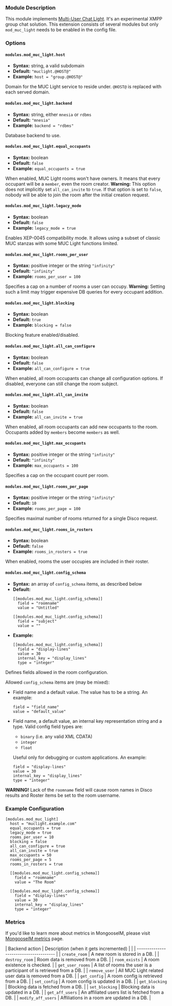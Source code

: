 ### Module Description

This module implements [Multi-User Chat Light](../open-extensions/muc_light.md).
It's an experimental XMPP group chat solution.
This extension consists of several modules but only `mod_muc_light` needs to be enabled in the config file.

### Options

#### `modules.mod_muc_light.host`
 * **Syntax:** string, a valid subdomain
 * **Default:** `"muclight.@HOST@"`
 * **Example:** `host = "group.@HOST@"`
 
Domain for the MUC Light service to reside under.
 `@HOST@` is replaced with each served domain.
 
#### `modules.mod_muc_light.backend`
  * **Syntax:** string, either `mnesia` or `rdbms`
  * **Default:** `"mnesia"`
  * **Example:** `backend = "rdbms"`
 
Database backend to use. 

#### `modules.mod_muc_light.equal_occupants`
  * **Syntax:** boolean
  * **Default:** `false`
  * **Example:** `equal_occupants = true`
 
  When enabled, MUC Light rooms won't have owners. 
  It means that every occupant will be a `member`, even the room creator. 
 **Warning:** This option does not implicitly set `all_can_invite` to `true`. 
 If that option is set to `false`, nobody will be able to join the room after the initial creation request.

#### `modules.mod_muc_light.legacy_mode`
  * **Syntax:** boolean
  * **Default:** `false`
  * **Example:** `legacy_mode = true`
 
Enables XEP-0045 compatibility mode. 
It allows using a subset of classic MUC stanzas with some MUC Light functions limited.

#### `modules.mod_muc_light.rooms_per_user`
  * **Syntax:** positive integer or the string `"infinity"`
  * **Default:** `"infinity"`
  * **Example:** `rooms_per_user = 100`
  
  Specifies a cap on a number of rooms a user can occupy. 
 **Warning:** Setting such a limit may trigger expensive DB queries for every occupant addition.
 
#### `modules.mod_muc_light.blocking`
  * **Syntax:** boolean
  * **Default:** `true`
  * **Example:** `blocking = false`
 
Blocking feature enabled/disabled.

#### `modules.mod_muc_light.all_can_configure`
  * **Syntax:** boolean
  * **Default:** `false`
  * **Example:** `all_can_configure = true`
  
 When enabled, all room occupants can change all configuration options. 
 If disabled, everyone can still change the room subject.
 
#### `modules.mod_muc_light.all_can_invite`
  * **Syntax:** boolean
  * **Default:** `false`
  * **Example:** `all_can_invite = true`
 
When enabled, all room occupants can add new occupants to the room.
 Occupants added by `members` become `members` as well.
#### `modules.mod_muc_light.max_occupants` 
  * **Syntax:** positive integer or the string `"infinity"`
  * **Default:** `"infinity"`
  * **Example:** `max_occupants = 100`

Specifies a cap on the occupant count per room.

#### `modules.mod_muc_light.rooms_per_page`
  * **Syntax:** positive integer or the string `"infinity"`
  * **Default:** `10`
  * **Example:** `rooms_per_page = 100`
 
Specifies maximal number of rooms returned for a single Disco request.

#### `modules.mod_muc_light.rooms_in_rosters` 
  * **Syntax:** boolean
  * **Default:** `false`
  * **Example:** `rooms_in_rosters = true`

When enabled, rooms the user occupies are included in their roster.

#### `modules.mod_muc_light.config_schema`
  * **Syntax:** an array of `config_schema` items, as described below
  * **Default:** 
    ```
    [[modules.mod_muc_light.config_schema]] 
      field = "roomname"
      value = "Untitled"
    
    [[modules.mod_muc_light.config_schema]] 
      field = "subject"
      value = ""
    ```
  * **Example:** 
    ```
    [[modules.mod_muc_light.config_schema]] 
      field = "display-lines"
      value = 30
      internal_key = "display_lines"
      type = "integer"
    ```

 Defines fields allowed in the room configuration.
  
 Allowed `config_schema` items are (may be mixed):

* Field name and a default value. The value has to be a string. An example:
    ```
    field = "field_name"
    value = "default_value"
    ```
* Field name, a default value, an internal key representation string and a type.
Valid config field types are:

    * `binary` (i.e. any valid XML CDATA)
    * `integer`
    * `float`

    Useful only for debugging or custom applications. An example:
    ```
    field = "display-lines"
    value = 30
    internal_key = "display_lines"
    type = "integer"
    ```
**WARNING!** Lack of the `roomname` field will cause room names in Disco results and Roster items be set to the room username.


### Example Configuration

```
[modules.mod_muc_light]
  host = "muclight.example.com"
  equal_occupants = true
  legacy_mode = true
  rooms_per_user = 10
  blocking = false
  all_can_configure = true
  all_can_invite = true
  max_occupants = 50
  rooms_per_page = 5
  rooms_in_rosters = true
  
  [[modules.mod_muc_light.config_schema]] 
    field = "roomname"
    value = "The Room"
  
  [[modules.mod_muc_light.config_schema]] 
    field = "display-lines"
    value = 30
    internal_key = "display_lines"
    type = "integer"
```

### Metrics

If you'd like to learn more about metrics in MongooseIM, please visit [MongooseIM metrics](../operation-and-maintenance/Mongoose-metrics.md) page.

| Backend action | Description (when it gets incremented) |
| | -------------------------------------- |
| `create_room` | A new room is stored in a DB. |
| `destroy_room` | Room data is removed from a DB. |
| `room_exists` | A room existence is checked. |
| `get_user_rooms` | A list of rooms the user is a participant of is retrieved from a DB. |
| `remove_user` | All MUC Light related user data is removed from a DB. |
| `get_config` | A room config is retrieved from a DB. |
| `set_config` | A room config is updated in a DB. |
| `get_blocking` | Blocking data is fetched from a DB. |
| `set_blocking` | Blocking data is updated in a DB. |
| `get_aff_users` | An affiliated users list is fetched from a DB. |
| `modify_aff_users` | Affiliations in a room are updated in a DB. |

